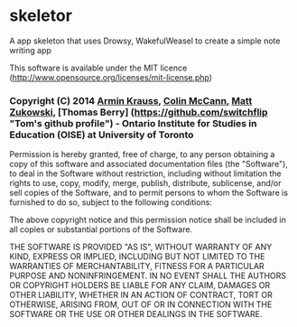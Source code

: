 skeletor
========

A app skeleton that uses Drowsy, WakefulWeasel to create a simple note writing app


This software is available under the MIT licence (http://www.opensource.org/licenses/mit-license.php)

### Copyright (C) 2014  [Armin Krauss](https://github.com/mackrauss "Armin's github profile"), [Colin McCann](https://github.com/colinmccann "Colin's github profile"), [Matt Zukowski](https://github.com/zuk "Matt's github profile"), [Thomas Berry] (https://github.com/switchflip "Tom's github profile") - Ontario Institute for Studies in Education (OISE) at University of Toronto

Permission is hereby granted, free of charge, to any person obtaining a copy of this software and associated documentation files (the "Software"), to deal in the Software without restriction, including without limitation the rights to use, copy, modify, merge, publish, distribute, sublicense, and/or sell copies of the Software, and to permit persons to whom the Software is furnished to do so, subject to the following conditions:

The above copyright notice and this permission notice shall be included in all copies or substantial portions of the Software.

THE SOFTWARE IS PROVIDED "AS IS", WITHOUT WARRANTY OF ANY KIND, EXPRESS OR IMPLIED, INCLUDING BUT NOT LIMITED TO THE WARRANTIES OF MERCHANTABILITY, FITNESS FOR A PARTICULAR PURPOSE AND NONINFRINGEMENT. IN NO EVENT SHALL THE AUTHORS OR COPYRIGHT HOLDERS BE LIABLE FOR ANY CLAIM, DAMAGES OR OTHER LIABILITY, WHETHER IN AN ACTION OF CONTRACT, TORT OR OTHERWISE, ARISING FROM, OUT OF OR IN CONNECTION WITH THE SOFTWARE OR THE USE OR OTHER DEALINGS IN THE SOFTWARE.
